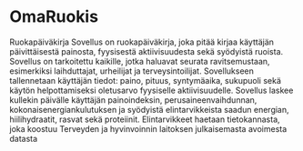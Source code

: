 # OmaRuokis
Ruokapäiväkirja Sovellus on ruokapäiväkirja, joka pitää kirjaa käyttäjän päivittäisestä painosta, fyysisestä aktiivisuudesta sekä syödyistä ruoista. Sovellus on tarkoitettu kaikille, jotka haluavat seurata ravitsemustaan, esimerkiksi laihduttajat, urheilijat ja terveysintoilijat. Sovellukseen tallennetaan käyttäjän tiedot: paino, pituus, syntymäaika, sukupuoli sekä käytön helpottamiseksi oletusarvo fyysiselle aktiivisuudelle. Sovellus laskee kullekin päivälle käyttäjän painoindeksin, perusaineenvaihdunnan, kokonaisenergiankulutuksen ja syödyistä elintarvikkeista saadun energian, hiilihydraatit, rasvat sekä proteiinit. Elintarvikkeet haetaan tietokannasta, joka koostuu Terveyden ja hyvinvoinnin laitoksen julkaisemasta avoimesta datasta

